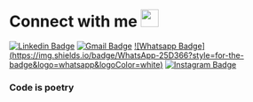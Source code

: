 # Connect with me <img src="https://github.com/TheDudeThatCode/TheDudeThatCode/blob/master/Assets/Handshake.gif?raw=true" height="32px"/>

[![Linkedin Badge](https://img.shields.io/badge/-LinkedIn-blue?style=flat&logo=Linkedin&logoColor=white&link=https://www.linkedin.com/in/rebeccamanzi/)](https://www.linkedin.com/in/zensantoro/)
[![Gmail Badge](https://img.shields.io/badge/-Gmail-c14438?style=flat&logo=Gmail&logoColor=white&link=mailto:rebeccamanzi@gmail.com)](mailto:z@h8.team)
[![Whatsapp Badge] (https://img.shields.io/badge/WhatsApp-25D366?style=for-the-badge&logo=whatsapp&logoColor=white)](https://wa.me/+5521990693330?text)
[![Instagram Badge](https://img.shields.io/badge/-Instagram-C13584?style=flat&labelColor=C13584&logo=instagram&logoColor=white&link=https://www.instagram.com/codepwr/)](https://www.instagram.com/zen.santoro/)

### Code is poetry